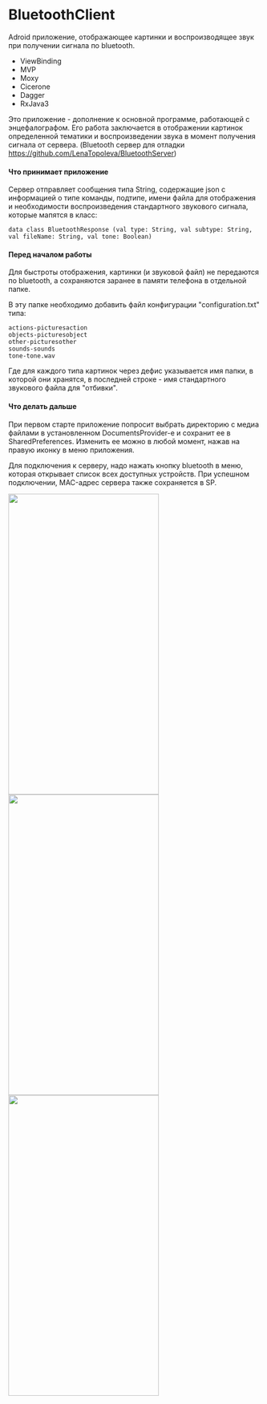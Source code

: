 # BluetoothClient
Adroid приложение, отображающее картинки и воспроизводящее звук при получении сигнала по bluetooth. 

- ViewBinding
- MVP
- Moxy
- Cicerone
- Dagger
- RxJava3

Это приложение - дополнение к основной программе, работающей с энцефалографом. Его работа заключается в отображении картинок определенной тематики и воспроизведении звука в момент получения сигнала от сервера.
(Bluetooth сервер для отладки https://github.com/LenaTopoleva/BluetoothServer)

#### Что принимает приложение

Сервер отправляет сообщения типа String, содержащие json с информацией о типе команды, подтипе, имени файла для отображения и необходимости воспроизведения стандартного звукового сигнала, которые мапятся в класс:
```
data class BluetoothResponse (val type: String, val subtype: String, val fileName: String, val tone: Boolean)
```

#### Перед началом работы

Для быстроты отображения, картинки (и звуковой файл) не передаются по bluetooth, а сохраняются заранее в памяти телефона в отдельной папке. 

В эту папке необходимо добавить файл конфигурации "configuration.txt" типа:
```
actions-picturesaction
objects-picturesobject
other-picturesother
sounds-sounds
tone-tone.wav
```
Где для каждого типа картинок через дефис указывается имя папки, в которой они хранятся, в последней строке - имя стандартного звукового файла для "отбивки".

#### Что делать дальше

При первом старте приложение попросит выбрать директорию с медиа файлами в установленном DocumentsProvider-е и сохранит ее в SharedPreferences. 
Изменить ее можно в любой момент, нажав на правую иконку в меню приложения.

Для подключения к серверу, надо нажать кнопку bluetooth в меню, которая открывает список всех доступных устройств. При успешном подключении, MAC-адрес сервера также сохраняется в SP.

<img src="/../readme/app/src/main/res/readme/bc_main.jpg" width="300" height="600">
<img src="/../readme/app/src/main/res/readme/bc_bluetooth_list.jpg" width="300" height="600">
<img src="/../readme/app/src/main/res/readme/bc_pick_dir.jpg" width="300" height="600">





